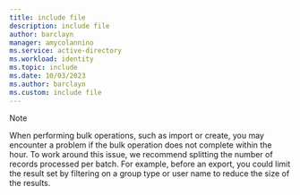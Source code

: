 ```yaml
---
title: include file
description: include file
author: barclayn
manager: amycolannino
ms.service: active-directory
ms.workload: identity
ms.topic: include
ms.date: 10/03/2023
ms.author: barclayn
ms.custom: include file
---
```


>[!NOTE]
> When performing bulk operations, such as import or create, you may encounter a problem if the bulk operation does not complete within the hour.
To work around this issue, we recommend splitting the number of records processed per batch. For example, before an export, you could limit the result set by filtering on a group type or user name to reduce the size of the results.
